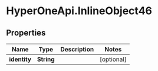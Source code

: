 # HyperOneApi.InlineObject46

## Properties
Name | Type | Description | Notes
------------ | ------------- | ------------- | -------------
**identity** | **String** |  | [optional] 


